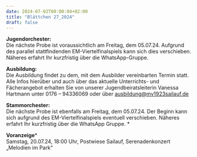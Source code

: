 ```yaml
---
date: 2024-07-02T00:00:04+02:00
title: "Blättchen 27_2024"
draft: false
---
```



**Jugendorchester:**  
Die nächste Probe ist voraussichtlich am Freitag, dem 05.07.24. Aufgrund des parallel stattfindenden EM-Viertelfinalspiels kann sich dies verschieben. Näheres erfahrt Ihr kurzfristig über die WhatsApp-Gruppe. 


**Ausbildung:**  
Die Ausbildung findet zu dem, mit dem Ausbilder vereinbarten Termin statt.
Alle Infos hierüber und auch über das aktuelle Unterrichts- und Fächerangebot erhalten Sie von unserer Jugendbeiratsleiterin Vanessa Hartmann unter 0176 – 94336069 oder 
über 
ausbildung@mv1923sailauf.de


**Stammorchester:**  
Die nächste Probe ist ebenfalls am Freitag, dem 05.07.24. Der Beginn kann sich aufgrund des EM-Viertelfinalspiels eventuell verschieben. Näheres erfahrt Ihr kurzfristig über die WhatsApp Gruppe.
*

**Voranzeige***  
Samstag, 20.07.24, 18:00 Uhr, Postwiese Sailauf, Serenadenkonzert „Melodien im Park“
